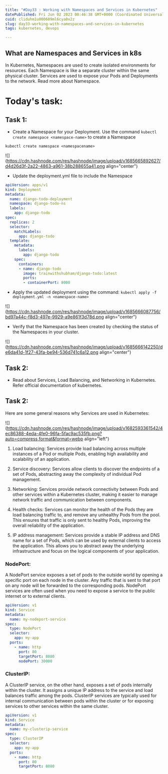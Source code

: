 ```yaml
---
title: "#Day33 : Working with Namespaces and Services in Kubernetes"
datePublished: Fri Jun 02 2023 00:46:38 GMT+0000 (Coordinated Universal Time)
cuid: cliduhm1u000609ml6cya0x2z
slug: day33-working-with-namespaces-and-services-in-kubernetes
tags: kubernetes, devops

---
```


## What are Namespaces and Services in k8s

In Kubernetes, Namespaces are used to create isolated environments for resources. Each Namespace is like a separate cluster within the same physical cluster. Services are used to expose your Pods and Deployments to the network. Read more about Namespace.

# Today's task:

## Task 1:

* Create a Namespace for your Deployment. Use the command `kubectl create namespace <namespace-name>` to create a Namespace
    

`kubectl create namespace <namespacename>`

![](https://cdn.hashnode.com/res/hashnode/image/upload/v1685665892627/d4d26d3f-2a22-4863-a961-38b288655a41.png align="center")

* Update the deployment.yml file to include the Namespace
    

```yaml
apiVersion: apps/v1
kind: Deployment
metadata:
  name: django-todo-deployment
  namespace: django-todo-ns
  labels:
    app: django-todo
spec:
  replicas: 2
  selector:
    matchLabels:
      app: django-todo
  template:
    metadata:
      labels:
        app: django-todo
    spec:
      containers:
      - name: django-todo
        image: trainwithshubham/django-todo:latest
        ports:
        - containerPort: 8000
```

* Apply the updated deployment using the command: `kubectl apply -f deployment.yml -n <namespace-name>`
    

![](https://cdn.hashnode.com/res/hashnode/image/upload/v1685666087756/bd97a44c-f8d3-497e-9929-a9e861f3d78d.png align="center")

* Verify that the Namespace has been created by checking the status of the Namespaces in your cluster.
    

![](https://cdn.hashnode.com/res/hashnode/image/upload/v1685666142250/de6da41d-1f27-43fa-be94-536d741c6a12.png align="center")

## Task 2:

* Read about Services, Load Balancing, and Networking in Kubernetes. Refer official documentation of kubernetes.
    

## **Task 2:**

Here are some general reasons why Services are used in Kubernetes:

![](https://cdn.hashnode.com/res/hashnode/image/upload/v1682593361542/4ec86388-4eda-4fe0-96fa-5fac9ac535fb.png?auto=compress,format&format=webp align="left")

1. Load balancing: Services provide load balancing across multiple instances of a Pod or multiple Pods, enabling high availability and scalability of an application.
    
2. Service discovery: Services allow clients to discover the endpoints of a set of Pods, abstracting away the complexity of individual Pod management.
    
3. Networking: Services provide network connectivity between Pods and other services within a Kubernetes cluster, making it easier to manage network traffic and communication between components.
    
4. Health checks: Services can monitor the health of the Pods they are load balancing traffic to, and remove any unhealthy Pods from the pool. This ensures that traffic is only sent to healthy Pods, improving the overall reliability of the application.
    
5. IP address management: Services provide a stable IP address and DNS name for a set of Pods, which can be used by external clients to access the application. This allows you to abstract away the underlying infrastructure and focus on the logical components of your application.
    

### NodePort:

A NodePort service exposes a set of pods to the outside world by opening a specific port on each node in the cluster. Any traffic that is sent to that port on any node will be forwarded to the corresponding pods. NodePort services are often used when you need to expose a service to the public internet or to external clients.

```yaml
apiVersion: v1
kind: Service
metadata:
  name: my-nodeport-service
spec:
  type: NodePort
  selector:
    app: my-app
  ports:
    - name: http
      port: 80
      targetPort: 8080
      nodePort: 30000
```

### ClusterIP:

A ClusterIP service, on the other hand, exposes a set of pods internally within the cluster. It assigns a unique IP address to the service and load balances traffic among the pods. ClusterIP services are typically used for internal communication between pods within the cluster or for exposing services to other services within the same cluster.

```yaml
apiVersion: v1
kind: Service
metadata:
  name: my-clusterip-service
spec:
  type: ClusterIP
  selector:
    app: my-app
  ports:
    - name: http
      port: 80
      targetPort: 8080
```
